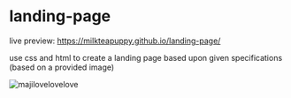 # landing-page

live preview: https://milkteapuppy.github.io/landing-page/

use css and html to create a landing page based upon given specifications
(based on a provided image)

![majilovelovelove](https://github.com/milkteapuppy/landing-page/blob/main/images/dance.gif)
